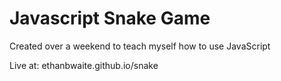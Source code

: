 # Javascript Snake Game

Created over a weekend to teach myself how to use JavaScript

Live at: ethanbwaite.github.io/snake
